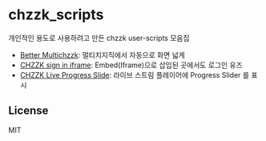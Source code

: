 # chzzk_scripts

개인적인 용도로 사용하려고 만든 chzzk user-scripts 모음집

- [Better Multichzzk](https://github.com/nomomo/Chzzk_Scripts/tree/main/Better_Multichzzk): 멀티치지직에서 자동으로 화면 넓게
- [CHZZK sign in iframe](https://github.com/nomomo/Chzzk_Scripts/tree/main/CHZZK_sign_in_iframe): Embed(Iframe)으로 삽입된 곳에서도 로그인 유즈
- [CHZZK Live Progress Slide](https://github.com/nomomo/Chzzk_Scripts/tree/main/CHZZK_Live_Progress_Slide): 라이브 스트림 플레이어에 Progress Slider 를 표시

## License

MIT